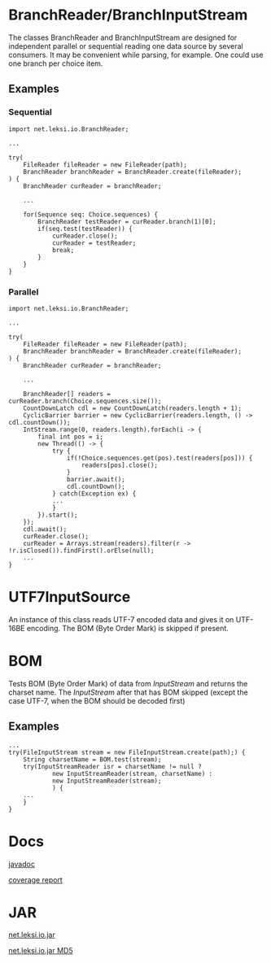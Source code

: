 # BranchReader/BranchInputStream

The classes BranchReader and BranchInputStream are designed for independent parallel or sequential reading one data source by several consumers. It may be convenient while parsing, for example. One could use one branch per choice item.

## Examples

### Sequential
    
    import net.leksi.io.BranchReader;
 
    ...
 
    try(
        FileReader fileReader = new FileReader(path);
        BranchReader branchReader = BranchReader.create(fileReader);
    ) {
        BranchReader curReader = branchReader;
     
        ...
     
        for(Sequence seq: Choice.sequences) {
            BranchReader testReader = curReader.branch(1)[0];
            if(seq.test(testReader)) {
                curReader.close();
                curReader = testReader;
                break;
            }
        }
    }
    
### Parallel

    import net.leksi.io.BranchReader;
 
    ...
 
    try(
        FileReader fileReader = new FileReader(path);
        BranchReader branchReader = BranchReader.create(fileReader);
    ) {
        BranchReader curReader = branchReader;
     
        ...
        
        BranchReader[] readers = curReader.branch(Choice.sequences.size());
        CountDownLatch cdl = new CountDownLatch(readers.length + 1);
        CyclicBarrier barrier = new CyclicBarrier(readers.length, () -> cdl.countDown());
        IntStream.range(0, readers.length).forEach(i -> {
            final int pos = i;
            new Thread(() -> {
                try {
                    if(!Choice.sequences.get(pos).test(readers[pos])) {
                        readers[pos].close();
                    }
                    barrier.await();
                    cdl.countDown();
                } catch(Exception ex) {
                ...
                }
            }).start();
        });
        cdl.await();
        curReader.close();
        curReader = Arrays.stream(readers).filter(r -> !r.isClosed()).findFirst().orElse(null);
        ...
    }
    
# UTF7InputSource

An instance of this class reads UTF-7 encoded data and gives it on UTF-16BE encoding. The BOM (Byte Order Mark) is skipped if present.

# BOM
Tests BOM (Byte Order Mark) of data from *InputStream* and 
returns the charset name. The *InputStream* after that has BOM 
skipped (except the case UTF-7, when the BOM should be decoded first)

## Examples
    ...
    try(FileInputStream stream = new FileInputStream.create(path);) {
        String charsetName = BOM.test(stream);
        try(InputStreamReader isr = charsetName != null ? 
                new InputStreamReader(stream, charsetName) :
                new InputStreamReader(stream);
                ) {
        ...
        }
    }
    
# Docs

[javadoc](http://leksi.net/net.leksi.io/javadoc/)

[coverage report](http://leksi.net/net.leksi.io/jacoco/)

# JAR

[net.leksi.io.jar](http://leksi.net/net.leksi.io/dist/net.leksi.io.jar)

[net.leksi.io.jar MD5](http://leksi.net/net.leksi.io/dist/net.leksi.io.jar.MD5)


